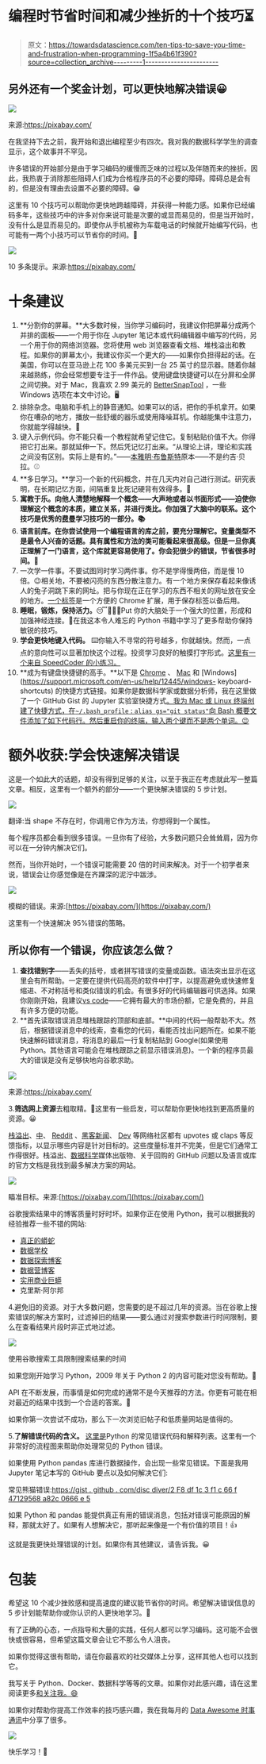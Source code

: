 # 编程时节省时间和减少挫折的十个技巧⏳

> 原文：<https://towardsdatascience.com/ten-tips-to-save-you-time-and-frustration-when-programming-1f5a4b61f390?source=collection_archive---------1----------------------->

## 另外还有一个奖金计划，可以更快地解决错误😀

![](img/356bbb43a50a93d735cd9ad0ea506f28.png)

来源:https://pixabay.com/

在我坚持下去之前，我开始和退出编程至少有四次。我对我的数据科学学生的调查显示，这个故事并不罕见。

许多错误的开始部分是由于学习编码的缓慢而乏味的过程以及伴随而来的挫折。因此，我热衷于消除那些阻碍人们成为合格程序员的不必要的障碍。障碍总是会有的，但是没有理由去设置不必要的障碍。😁

这里有 10 个技巧可以帮助你更快地跨越障碍，并获得一种能力感。如果你已经编码多年，这些技巧中的许多对你来说可能是次要的或显而易见的，但是当开始时，没有什么是显而易见的。即使你从手机被称为车载电话的时候就开始编写代码，也可能有一两个小技巧可以节省你的时间。🎉

![](img/6c3434b7deaa537347b11fba28fd9a27.png)

10 多条提示。来源:https://pixabay.com/

# 十条建议

1.  **分割你的屏幕。**大多数时候，当你学习编码时，我建议你把屏幕分成两个并排的面板——一个用于你在 Jupyter 笔记本或代码编辑器中编写的代码，另一个用于你的网络浏览器。您将使用 web 浏览器查看文档、堆栈溢出和教程。如果你的屏幕太小，我建议你买一个更大的——如果你负担得起的话。在美国，你可以在亚马逊上花 100 多美元买到一台 25 英寸的显示器。随着你越来越熟练，你会经常想要专注于一件作品。使用键盘快捷键可以在分屏和全屏之间切换。对于 Mac，我喜欢 2.99 美元的 [BetterSnapTool](https://apps.apple.com/us/app/bettersnaptool/id417375580?mt=12) ，一些 Windows 选项在本文中讨论。🖥
2.  排除杂念。电脑和手机上的静音通知。如果可以的话，把你的手机拿开。如果你在嘈杂的地方，播放一些舒缓的器乐或使用降噪耳机。你越能集中注意力，你就能学得越快。🎻
3.  键入示例代码。你不能只看一个教程就希望记住它。复制粘贴价值不大。你得把它打出来。那就延伸一下。然后凭记忆打出来。“从理论上讲，理论和实践之间没有区别。实际上是有的。”——[本雅明·布鲁斯特](https://quoteinvestigator.com/2018/04/14/theory/)原本——不是约吉·贝拉。⚾️
4.  **多日学习。**学习一个新的代码概念，并在几天内对自己进行测试。研究表明，在长期记忆方面，间隔重复比死记硬背有效得多。🚚
5.  **寓教于乐。向他人清楚地解释一个概念——大声地或者以书面形式——迫使你理解这个概念的本质，建立关系，并进行类比。你加强了大脑中的联系。这个技巧是优秀的[费曼](https://collegeinfogeek.com/feynman-technique/)学习技巧的一部分。📚**
6.  **语言前库。在你尝试使用一个编程语言的库之前，要充分理解它。变量类型不是最令人兴奋的话题。具有属性和方法的类可能看起来很高级。但是一旦你真正理解了一门语言，这个库就更容易使用了。你会犯很少的错误，节省很多时间。🎉**
7.  一次学一件事。不要试图同时学习两件事。你不是学得慢两倍，而是慢 10 倍。😉相关地，不要被闪亮的东西分散注意力。有一个地方来保存看起来像诱人的兔子洞跳下来的网址。把与你现在正在学习的东西不相关的网址放在安全的地方。[一个标签](https://chrome.google.com/webstore/detail/onetab/chphlpgkkbolifaimnlloiipkdnihall?hl=en)是一个方便的 Chrome 扩展，用于保存标签以备后用。
8.  **睡眠，锻炼，保持活力。**😴🏃🏾‍♀️Put 你的大脑处于一个强大的位置，形成和加强神经连接。🧠在我这本令人难忘的 Python 书籍中学习了更多帮助你保持敏锐的技巧。
9.  **学会更快地键入代码。** ⌨️你输入不寻常的符号越多，你就越快。然而，一点点的意向性可以显著加快这个过程。投资学习良好的触摸打字形式。[这里有一个来自 SpeedCoder 的小练习。](http://www.speedcoder.net/lessons/py/1/)
10.  **成为有键盘快捷键的高手。**以下是 [Chrome](https://support.google.com/chrome/answer/157179?hl=en) 、 [Mac](https://support.apple.com/en-us/HT201236) 和 [Windows](https://support.microsoft.com/en-us/help/12445/windows- keyboard-shortcuts) 的快捷方式链接。如果你是数据科学家或数据分析师，我在这里做了一个 GitHub Gist 的 Jupyter 实验室快捷方式[。我为 Mac 或 Linux 终端创建了快捷方式，在`~/.bash_profile` : `alias gs="git status"`向 Bash 概要文件添加了如下代码行。然后重启你的终端，输入两个键而不是两个单词。😉](https://gist.github.com/discdiver/9e00618756d120a8c9fa344ac1c375ac)

# 额外收获:学会快速解决错误

这是一个如此大的话题，却没有得到足够的关注，以至于我正在考虑就此写一整篇文章。相反，这里有一个额外的部分——一个更快解决错误的 5 步计划。

![](img/847be912553f3aa9b9637bbd0e1c513f.png)

翻译:当 shape 不存在时，你调用它作为方法，你想得到一个属性。

每个程序员都会看到很多错误。一旦你有了经验，大多数问题只会耸耸肩，因为你可以在一分钟内解决它们。

然而，当你开始时，一个错误可能需要 20 倍的时间来解决。对于一个初学者来说，错误会让你感觉像是在齐踝深的泥泞中跋涉。

![](img/0c3b33e3efaa520371a1d1a702152643.png)

模糊的错误。来源:[https://pixabay.com/](https://pixabay.com/)

这里有一个快速解决 95%错误的策略。

## 所以你有一个错误，你应该怎么做？

1.  **查找错别字**——丢失的括号，或者拼写错误的变量或函数。语法突出显示在这里会有所帮助。一定要在提供代码高亮的软件中打字，以提高避免或快速修复缩进、不对称括号和类似错误的机会。有很多好的代码编辑器可供选择。如果你刚刚开始，我建议[vs code](https://code.visualstudio.com/)——它拥有最大的市场份额，它是免费的，并且有许多方便的功能。
2.  **首先读取错误消息堆栈跟踪的顶部和底部。**中间的代码一般帮助不大。然后，根据错误消息中的线索，查看您的代码，看能否找出问题所在。如果不能快速解码错误消息，将消息的最后一行复制粘贴到 Google(如果使用 Python。其他语言可能会在堆栈跟踪之前显示错误消息)。一个新的程序员最大的错误是没有足够快地向谷歌求助。

![](img/4519b4ae79c71f53276f991c242c26ea.png)

来源:https://pixabay.com/

3.**筛选网上资源**去粗取精。🌾这里有一些启发，可以帮助你更快地找到更高质量的资源。😀

[栈溢出](https://stackoverflow.com/)、[中](https://medium.com/)、 [Reddit](https://www.reddit.com/) 、[黑客新闻](https://news.ycombinator.com/)、 [Dev](https://dev.to/) 等网络社区都有 upvotes 或 claps 等反馈指标，以显示哪些内容是针对目标的。这些度量标准并不完美，但是它们通常工作得很好。栈溢出、[数据科学](https://towardsdatascience.com/)媒体出版物、关于回购的 GitHub 问题以及语言或库的官方文档是我找到最多解决方案的网站。

![](img/d365c9402bac7c4462cbca3daf2ef1f0.png)

瞄准目标。来源:[https://pixabay.com/](https://pixabay.com/)

谷歌搜索结果中的博客质量时好时坏。如果你正在使用 Python，我可以根据我的经验推荐一些不错的网站:

*   [真正的蟒蛇](https://realpython.com/)
*   [数据学校](https://www.dataschool.io/)
*   [数据探索博客](https://www.dataquest.io/blog/)
*   [数据营博客](https://www.datacamp.com/community/blog)
*   [实用商业巨蟒](https://pbpython.com/)
*   克里斯·阿尔邦

4.避免旧的资源。对于大多数问题，您需要的是不超过几年的资源。当在谷歌上搜索错误的解决方案时，过滤掉旧的结果——要么通过对搜索参数进行时间限制，要么在查看结果片段时非正式地过滤。

![](img/ce81384eaa072cfec1a6a99f7e411a6d.png)

使用谷歌搜索工具限制搜索结果的时间

如果您刚开始学习 Python，2009 年关于 Python 2 的内容可能对您没有帮助。🐍

API 在不断发展，而事情是如何完成的通常不是今天推荐的方法。你更有可能在相对最近的结果中找到一个合适的答案。📆

如果你第一次尝试不成功，那么下一次浏览旧帖子和低质量网站是值得的。

5.**了解错误代码的含义。** [这里是](https://inventwithpython.com/blog/2012/07/09/16-common-python-runtime-errors-beginners-find/)Python 的常见错误代码和解释列表。这里有一个非常好的流程图来帮助你处理常见的 Python 错误。

如果使用 Python pandas 库进行数据操作，会出现一些常见错误。下面是我用 Jupyter 笔记本写的 GitHub 要点以及如何解决它们:

常见熊猫错误:[https://gist . github . com/disc diver/2 F8 df 1c 3 f1 c 66 f 47129568 a82c 0666 e 5](https://gist.github.com/discdiver/2f8df1c3f1c66f47129568a82c0666e5)

如果 Python 和 pandas 能提供真正有用的错误消息，包括对错误可能原因的解释，那就太好了。如果有人想解决它，那听起来像是一个有价值的项目！👍

这就是我更快处理错误的计划。如果你有其他建议，请告诉我。😀

# 包装

希望这 10 个减少挫败感和提高速度的建议能节省你的时间。希望解决错误信息的 5 步计划能帮助你或你认识的人更快地学习。🚀

有了正确的心态，一点指导和大量的实践，任何人都可以学习编码。这可能不会很快或很容易，但希望这篇文章会让它不那么令人沮丧。

如果你觉得这很有帮助，请在你最喜欢的社交媒体上分享，这样其他人也可以找到它。

我写关于 Python、Docker、数据科学等等的文章。如果你对此感兴趣，请在这里阅读更多[和关注我。😄](https://medium.com/@jeffhale)

如果你对帮助你提高工作效率的技巧感兴趣，我在我每月的 [Data Awesome 时事通讯](https://dataawesome.com)中分享了很多。

[![](img/ba32af1aa267917812a85c401d1f7d29.png)](https://dataawesome.com)

快乐学习！🚀